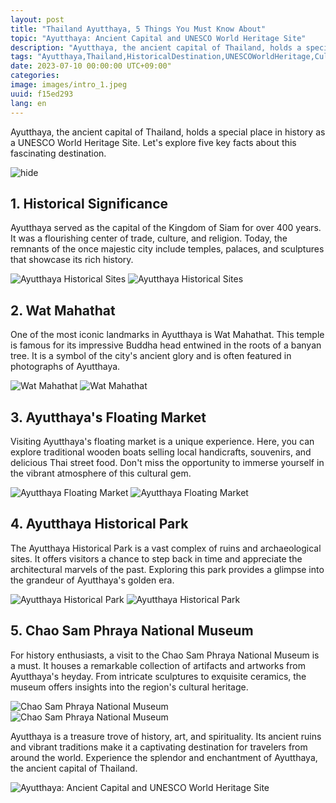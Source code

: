 ```yaml
---
layout: post
title: "Thailand Ayutthaya, 5 Things You Must Know About"
topic: "Ayutthaya: Ancient Capital and UNESCO World Heritage Site"
description: "Ayutthaya, the ancient capital of Thailand, holds a special place in history as a UNESCO World Heritage Site. Let's explore five key facts about this fascinating destination."
tags: "Ayutthaya,Thailand,HistoricalDestination,UNESCOWorldHeritage,CulturalTreasure"
date: 2023-07-10 00:00:00 UTC+09:00"
categories: 
image: images/intro_1.jpeg
uuid: f15ed293
lang: en
---
```


Ayutthaya, the ancient capital of Thailand, holds a special place in history as a UNESCO World Heritage Site. Let's explore five key facts about this fascinating destination.

![hide](images/intro_1.jpeg)


## 1. Historical Significance
Ayutthaya served as the capital of the Kingdom of Siam for over 400 years. It was a flourishing center of trade, culture, and religion. Today, the remnants of the once majestic city include temples, palaces, and sculptures that showcase its rich history.

![Ayutthaya Historical Sites](images/main1_2.jpg)
![Ayutthaya Historical Sites](images/main1_3.jpg)


## 2. Wat Mahathat
One of the most iconic landmarks in Ayutthaya is Wat Mahathat. This temple is famous for its impressive Buddha head entwined in the roots of a banyan tree. It is a symbol of the city's ancient glory and is often featured in photographs of Ayutthaya.

![Wat Mahathat](images/main2_2.jpg)
![Wat Mahathat](images/main2_4.jpg)


## 3. Ayutthaya's Floating Market
Visiting Ayutthaya's floating market is a unique experience. Here, you can explore traditional wooden boats selling local handicrafts, souvenirs, and delicious Thai street food. Don't miss the opportunity to immerse yourself in the vibrant atmosphere of this cultural gem.

![Ayutthaya Floating Market](images/main3_1.jpg)
![Ayutthaya Floating Market](images/main3_3.jpg)


## 4. Ayutthaya Historical Park
The Ayutthaya Historical Park is a vast complex of ruins and archaeological sites. It offers visitors a chance to step back in time and appreciate the architectural marvels of the past. Exploring this park provides a glimpse into the grandeur of Ayutthaya's golden era.

![Ayutthaya Historical Park](images/main4_1.jpg)
![Ayutthaya Historical Park](images/main4_3.jpg)


## 5. Chao Sam Phraya National Museum
For history enthusiasts, a visit to the Chao Sam Phraya National Museum is a must. It houses a remarkable collection of artifacts and artworks from Ayutthaya's heyday. From intricate sculptures to exquisite ceramics, the museum offers insights into the region's cultural heritage.

![Chao Sam Phraya National Museum](images/main5_1.jpg)
![Chao Sam Phraya National Museum](images/main5_2.jpg)




Ayutthaya is a treasure trove of history, art, and spirituality. Its ancient ruins and vibrant traditions make it a captivating destination for travelers from around the world. Experience the splendor and enchantment of Ayutthaya, the ancient capital of Thailand.

![Ayutthaya: Ancient Capital and UNESCO World Heritage Site](images/intro_3.jpg)
